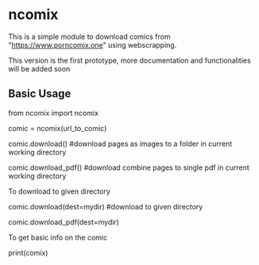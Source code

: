 # ncomix

This is a simple module to download comics from "https://www.porncomix.one" using webscrapping. 

This version is the first prototype, more documentation and functionalities will be added soon

## Basic Usage

from ncomix import ncomix

comic = ncomix(url_to_comic)

comic.download() #download pages as images to a folder in current working directory

comic.download_pdf() #download combine pages to single pdf in current working directory

To download to given directory

comic.download(dest=mydir) #download to given directory

comic.download_pdf(dest=mydir)

To get basic info on the comic

print(comix)